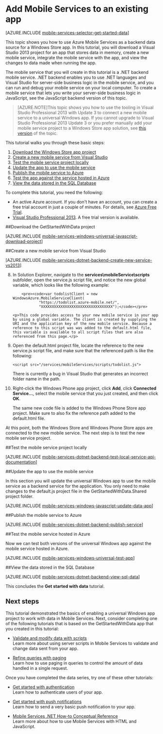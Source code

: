 <properties 
	pageTitle="Get started with data (Windows Store) | Mobile Dev Center" 
	description="Learn how to get started using Mobile Services to leverage data in your Windows Store app." 
	services="mobile-services" 
	documentationCenter="windows" 
	authors="wesmc7777" 
	manager="dwrede" 
	editor=""/>

<tags 
	ms.service="mobile-services" 
	ms.workload="mobile" 
	ms.tgt_pltfrm="mobile-windows-store" 
	ms.devlang="javascript" 
	ms.topic="article" 
	ms.date="09/23/2014" 
	ms.author="wesmc"/>

# Add Mobile Services to an existing app

[AZURE.INCLUDE [mobile-services-selector-get-started-data](../includes/mobile-services-selector-get-started-data.md)]

This topic shows you how to use Azure Mobile Services as a backend data source for a Windows Store app. In this tutorial, you will download a Visual Studio 2013 project for an app that stores data in memory, create a new mobile service, integrate the mobile service with the app, and view the changes to data made when running the app.

The mobile service that you will create in this tutorial is a .NET backend mobile service. .NET backend enables you to use .NET languages and Visual Studio for server-side business logic in the mobile service, and you can run and debug your mobile service on your local computer. To create a mobile service that lets you write your server-side business logic in JavaScript, see the JavaScript backend version of this topic.

>[AZURE.NOTE]This topic shows you how to use the tooling in Visual Studio Professional 2013 with Update 3 to connect a new mobile service to a universal Windows app. If you cannot upgrade to Visual Studio Professional 2013 Update 3 or you prefer manually add your mobile service project to a Windows Store app solution, see [this version](/en-us/documentation/articles/mobile-services-dotnet-backend-windows-store-javascript-get-started-data) of the topic.

This tutorial walks you through these basic steps:

1. [Download the Windows Store app project]
2. [Create a new mobile service from Visual Studio]
3. [Test the mobile service project locally]
4. [Update the app to use the mobile service]
5. [Publish the mobile service to Azure]
6. [Test the app against the service hosted in Azure]
7. [View the data stored in the SQL Database]

To complete this tutorial, you need the following:

* An active Azure account. If you don't have an account, you can create a free trial account in just a couple of minutes. For details, see [Azure Free Trial](http://azure.microsoft.com/en-us/pricing/free-trial/?WT.mc_id=A0E0E5C02&amp;returnurl=http%3A%2F%2Fazure.microsoft.com%2Fen-us%2Fdocumentation%2Farticles%2Fmobile-services-dotnet-backend-windows-universal-javascript-get-started-data%2F).
* <a href="https://go.microsoft.com/fwLink/p/?LinkID=257546" target="_blank">Visual Studio Professional 2013</a>. A free trial version is available.

##<a name="download-app"></a>Download the GetStartedWithData project

[AZURE.INCLUDE [mobile-services-windows-universal-javascript-download-project](../includes/mobile-services-windows-universal-javascript-download-project.md)]

##<a name="create-service"></a>Create a new mobile service from Visual Studio

[AZURE.INCLUDE [mobile-services-dotnet-backend-create-new-service-vs2013](../includes/mobile-services-dotnet-backend-create-new-service-vs2013.md)]

<ol start="8"><li><p>In Solution Explorer, navigate to the <strong>services\mobileService\scripts</strong> subfolder, open the service.js script file, and notice the new global variable, which looks like the following example:</p> 

		<pre><code>var todolistClient = new WindowsAzure.MobileServiceClient(
                "https://todolist.azure-mobile.net/",
		        "XXXXXXXXXXXXXXXXXXXXXXXXXXXXXXXXX");</code></pre>

	<p>This code provides access to your new mobile service in your app by using a global variable. The client is created by supplying the URI and the application key of the new mobile service. Because a reference to this script was was added to the default.html file, this variable is available to all script files that are also referenced from this page.</p>
</li>
<li><p>Open the default.html project file, locate the reference to the new service.js script file, and make sure that the referenced path is like the following:</p>
<pre><code>&lt;script src="/services/mobileServices/scripts/todolist.js"&gt;</script></code></pre>
<p>There is currently a bug in Visual Studio that generates an incorrect folder name in the path.</p></li>
<li><p>Right-click the Windows Phone app project, click <strong>Add</strong>, click <strong>Connected Service...</strong>, select the mobile service that you just created, and then click <strong>OK</strong>. </p>
<p>The same new code file is added to the Windows Phone Store app project. Make sure to also fix the reference path added to the default.html file.</p></li>
</ol>

At this point, both the Windows Store and Windows Phone Store apps are connected to the new mobile service. The next step is to test the new mobile service project.

##<a name="test-the-service-locally"></a>Test the mobile service project locally

[AZURE.INCLUDE [mobile-services-dotnet-backend-test-local-service-api-documentation](../includes/mobile-services-dotnet-backend-test-local-service-api-documentation.md)]

##<a name="update-app"></a>Update the app to use the mobile service

In this section you will update the universal Windows app to use the mobile service as a backend service for the application. You only need to make changes to the default.js project file in the GetStartedWithData.Shared project folder. 

[AZURE.INCLUDE [mobile-services-windows-javascript-update-data-app](../includes/mobile-services-windows-javascript-update-data-app.md)]

##<a name="publish-mobile-service"></a>Publish the mobile service to Azure

[AZURE.INCLUDE [mobile-services-dotnet-backend-publish-service](../includes/mobile-services-dotnet-backend-publish-service.md)]

##<a name="test-azure-hosted"></a>Test the mobile service hosted in Azure

Now we can test both versions of the universal Windows app against the mobile service hosted in Azure.

[AZURE.INCLUDE [mobile-services-windows-universal-test-app](../includes/mobile-services-windows-universal-test-app.md)]

##<a name="view-stored-data"></a>View the data stored in the SQL Database

[AZURE.INCLUDE [mobile-services-dotnet-backend-view-sql-data](../includes/mobile-services-dotnet-backend-view-sql-data.md)]

This concludes the **Get started with data** tutorial.

## <a name="next-steps"> </a>Next steps

This tutorial demonstrated the basics of enabling a universal Windows app project to work with data in Mobile Services. Next, consider completing one of the following tutorials that is based on the GetStartedWithData app that you created in this tutorial:

* [Validate and modify data with scripts]
  <br/>Learn more about using server scripts in Mobile Services to validate and change data sent from your app.

* [Refine queries with paging]
  <br/>Learn how to use paging in queries to control the amount of data handled in a single request.

Once you have completed the data series, try one of these other tutorials:

* [Get started with authentication]
  <br/>Learn how to authenticate users of your app.

* [Get started with push notifications] 
  <br/>Learn how to send a very basic push notification to your app.

* [Mobile Services .NET How-to Conceptual Reference]
  <br/>Learn more about how to use Mobile Services with HTML and JavaScript.
  
<!-- Anchors. -->

[Download the Windows Store app project]: #download-app
[Create a new mobile service from Visual Studio]: #create-service
[Test the mobile service project locally]: #test-the-service-locally
[Update the app to use the mobile service]: #update-app
[Test the app against the service hosted locally]: #test-locally-hosted
[Publish the mobile service to Azure]: #publish-mobile-service
[Test the app against the service hosted in Azure]: #test-azure-hosted
[View the data stored in the SQL Database]: #view-stored-data
[Next Steps]:#next-steps

<!-- Images. -->
[0]: ./media/mobile-services-dotnet-backend-windows-store-javascript-get-started-data/app-view.png
[1]: ./media/mobile-services-dotnet-backend-windows-store-javascript-get-started-data/mobile-data-sample-download-javascript-vs13.png
[2]: ./media/mobile-services-dotnet-backend-windows-store-javascript-get-started-data/mobile-service-overview-page.png
[3]: ./media/mobile-services-dotnet-backend-windows-store-javascript-get-started-data/download-service-project.png
[4]: ./media/mobile-services-dotnet-backend-windows-store-javascript-get-started-data/add-service-project-to-solution.png
[5]: ./media/mobile-services-dotnet-backend-windows-store-javascript-get-started-data/download-publishing-profile.png
[6]: ./media/mobile-services-dotnet-backend-windows-store-javascript-get-started-data/add-existing-project-dialog.png
[7]: ./media/mobile-services-dotnet-backend-windows-store-javascript-get-started-data/vs-manage-nuget-packages.png
[8]: ./media/mobile-services-dotnet-backend-windows-store-javascript-get-started-data/manage-nuget-packages.png
[9]: ./media/mobile-services-dotnet-backend-windows-store-javascript-get-started-data/copy-mobileserviceclient-snippet.png
[10]: ./media/mobile-services-dotnet-backend-windows-store-javascript-get-started-data/vs-pasted-mobileserviceclient.png
[11]: ./media/mobile-services-dotnet-backend-windows-store-javascript-get-started-data/vs-build-solution.png
[12]: ./media/mobile-services-dotnet-backend-windows-store-javascript-get-started-data/vs-run-solution.png

[16]: ./media/mobile-services-dotnet-backend-windows-store-javascript-get-started-data/azure-items.png
[17]: ./media/mobile-services-dotnet-backend-windows-store-javascript-get-started-data/manage-sql-azure-database.png
[18]: ./media/mobile-services-dotnet-backend-windows-store-javascript-get-started-data/sql-azure-query.png
[19]: ./media/mobile-services-dotnet-backend-windows-store-javascript-get-started-data/vs-mobileservices-script-reference.png
[20]: ./media/mobile-services-dotnet-backend-windows-store-javascript-get-started-data/vs-build-service-project.png
[21]: ./media/mobile-services-dotnet-backend-windows-store-javascript-get-started-data/vs-start-debug-service-project.png
[22]: ./media/mobile-services-dotnet-backend-windows-store-javascript-get-started-data/service-welcome-page.png
[23]: ./media/mobile-services-dotnet-backend-windows-store-javascript-get-started-data/iis-express-tray.png

[26]: ./media/mobile-services-dotnet-backend-windows-store-javascript-get-started-data/copy-service-and-packages-folder.png

<!-- URLs. -->
[Validate and modify data with scripts]: /en-us/develop/mobile/tutorials/validate-modify-and-augment-data-js
[Refine queries with paging]: /en-us/develop/mobile/tutorials/add-paging-to-data-js
[Get started with Mobile Services]: /en-us/documentation/articles/mobile-services-dotnet-backend-windows-store-javascript-get-started/
[Get started with data]: /en-us/documentation/articles/mobile-services-dotnet-backend-windows-store-javascript-get-started-data/
[Get started with authentication]: /en-us/documentation/articles/mobile-services-dotnet-backend-windows-store-javascript-get-started-users/
[Get started with push notifications]: /en-us/documentation/articles/mobile-services-dotnet-backend-windows-store-javascript-get-started-push/


[Azure Management Portal]: https://manage.windowsazure.com/
[Management Portal]: https://manage.windowsazure.com/
[Mobile Services SDK]: http://go.microsoft.com/fwlink/p/?LinkId=257545
[Developer Code Samples site]:  http://go.microsoft.com/fwlink/p/?LinkID=510826
[Mobile Services .NET How-to Conceptual Reference]: /en-us/documentation/articles/mobile-services-html-how-to-use-client-library/
[MobileServiceClient class]: http://go.microsoft.com/fwlink/p/?LinkId=302030
  